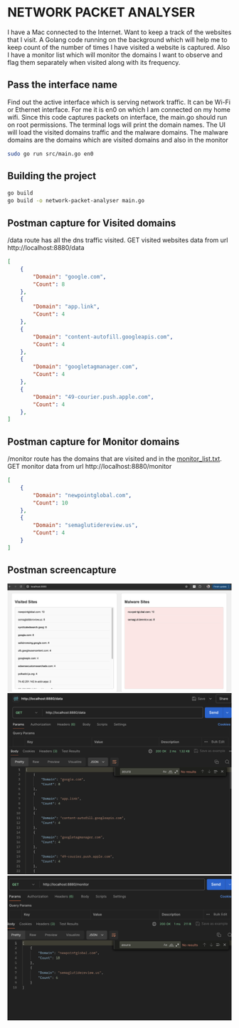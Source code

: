 # NETWORK PACKET ANALYSER
I have a Mac connected to the Internet. Want to keep a track of the websites that I visit. A Golang code running on the background which will help me to keep count of the number of times I have visited a website is captured. Also I have a monitor list which will monitor the domains I want to observe and flag them separately when visited along with its frequency.

## Pass the interface name 
Find out the active interface which is serving network traffic. It can be Wi-Fi or Ethernet interface. For me it is en0 on which I am connected on my home wifi. Since this code captures packets on interface, the main.go should run on root permissions. The terminal logs will print the domain names. The UI will load the visited domains traffic and the malware domains. The malware domains are the domains which are visited domains and also in the monitor

```bash
sudo go run src/main.go en0
```

## Building the project
```bash
go build  
go build -o network-packet-analyser main.go 
```

## Postman capture for Visited domains 
/data route has all the dns traffic visited. GET visited websites data from url http://localhost:8880/data
```json
[
    {
        "Domain": "google.com",
        "Count": 8
    },
    {
        "Domain": "app.link",
        "Count": 4
    },
    {
        "Domain": "content-autofill.googleapis.com",
        "Count": 4
    },
    {
        "Domain": "googletagmanager.com",
        "Count": 4
    },
    {
        "Domain": "49-courier.push.apple.com",
        "Count": 4
    },
]
```

## Postman capture for Monitor domains 
/monitor route has the domains that are visited and in the [monitor_list.txt](https://github.com/pillaiharish/network-packet-analyser/blob/main/monitor_list.txt). GET monitor data from url http://localhost:8880/monitor
```json
[
    {
        "Domain": "newpointglobal.com",
        "Count": 10
    },
    {
        "Domain": "semaglutidereview.us",
        "Count": 4
    }
]
```

## Postman screencapture
![Monitor and Visited Domains](https://github.com/pillaiharish/network-packet-analyser/blob/main/snapshots/monitored_visited_sites.png)
![Visited Domains JSON](https://github.com/pillaiharish/network-packet-analyser/blob/main/snapshots/get_for_visited_sites.png)
![Monitor Domains JSON](https://github.com/pillaiharish/network-packet-analyser/blob/main/snapshots/get_for_monitor_sites.png)